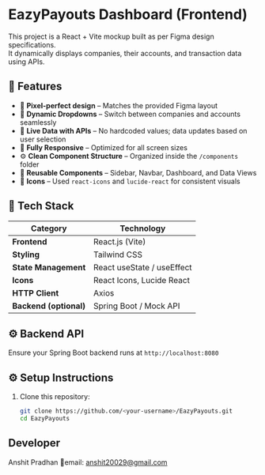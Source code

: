 # EazyPayouts Dashboard (Frontend)

This project is a React + Vite mockup built as per Figma design specifications.  
It dynamically displays companies, their accounts, and transaction data using APIs.

## 🧠 Features
- 🎨 **Pixel-perfect design** – Matches the provided Figma layout  
- 🧭 **Dynamic Dropdowns** – Switch between companies and accounts seamlessly  
- 🔄 **Live Data with APIs** – No hardcoded values; data updates based on user selection  
- 📱 **Fully Responsive** – Optimized for all screen sizes  
- ⚙️ **Clean Component Structure** – Organized inside the `/components` folder  
- 🧰 **Reusable Components** – Sidebar, Navbar, Dashboard, and Data Views  
- 🌈 **Icons** – Used `react-icons` and `lucide-react` for consistent visuals

## 🧩 Tech Stack
| Category | Technology |
|-----------|-------------|
| **Frontend** | React.js (Vite) |
| **Styling** | Tailwind CSS |
| **State Management** | React useState / useEffect |
| **Icons** | React Icons, Lucide React |
| **HTTP Client** | Axios |
| **Backend (optional)** | Spring Boot / Mock API |

## ⚙️ Backend API
Ensure your Spring Boot backend runs at `http://localhost:8080`

## ⚙️ Setup Instructions
1. Clone this repository:
   ```bash
   git clone https://github.com/<your-username>/EazyPayouts.git
   cd EazyPayouts

## Developer
Anshit Pradhan
📧email: anshit20029@gmail.com

